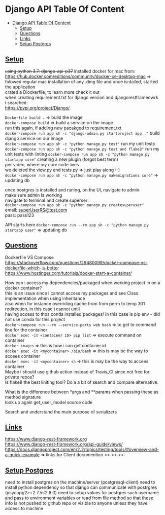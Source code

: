 # Django API Table Of Content

- [Django API Table Of Content](#django-api-table-of-content)
  - [Setup](#setup)
  - [Questions](#questions)
  - [Links](#links)
  - [Setup Postgres](#setup-postgres)

## [Setup](#django-api-table-of-content)

~~using python 3.7: django-api-p37~~
installed docker for mac from: <https://hub.docker.com/editions/community/docker-ce-desktop-mac>
  => folowed regular mac installation of any .dmg file and once isntalled, started the application  
crated a Diockerfile, to learn more check it out  
when creating requirement.txt for django version and djangorestframeowrk i searched:  
  <https://pypi.org/project/Django/>  

`Dockerfile build .` => build the image  
`docker-compose build` => build a service on the image  
  run this again, if adding new pacakged to requirement.txt  
`docker-compose run app sh -c "django-admin.py startproject app ."` build django service on our image  
`docker-compose run app sh -c "python manage.py test"` run my unit tests  
`docker-compose run app sh -c "python manage.py test and flake8"` run my unit tests with linting
`docker-compose run app sh -c "python manage.py startapp core"` creating a new plugin (forgot best term)  
  per video, where my core code lives.  
  we deleted the view.py and tests.py => just play along :-)  
`docker-compose run app sh -c "python manage.py makemigrations core"` => updating db 


once postgres is installed and runing, on the UI, navigate to admin  
make sure admin is working  
navigate to terminal and create superser:  
`docker-compose run app sh -c "python manage.py createsuperuser"`  
email: superUserRS@test.com  
pass: pass123  


API starts here
`docker-compose run --rm app sh -c "python manage.py startapp user"` => updating db  

## [Questions](#django-api-table-of-content)

Dockerfile VS Compose  
  <https://stackoverflow.com/questions/29480099/docker-compose-vs-dockerfile-which-is-better>  
  <https://www.hostinger.com/tutorials/docker-start-a-container/>  

How can i access my dependencies/packaged when working project in on a docker container?  
  this is an issue since i cannot access my packages and see Class implementation when using inheritance  
  also when for instance overriding cache from from perm to temp 301 redirection, in this case i cannot until  
    having access to thos conda installed packages/ in this case is pip env - did not use conda for this project  
  `docker-compose run --rm --service-ports web bash` => to get to command line for the container  
  `docker exec -it <container ID> pip list` => execute command on container  
  `docker images` => this is how i can get container id  
  `docker exec -it <mycontainer> /bin/bash` => this is may be the way to accees container  
  `docker exec -it <mycontainer> sh` => this is may be the way to accees container  
Maybe i should use github action instead of Travis_CI since not free for private repos?  
Is flake8 the best liniting tool? Do a a bit of search and compare alternative.  


What is the difference between *args and **params when passing these as method signature  
look up again get_user_model source code  

Search and understand the main purpose of serializers 






## [Links](#django-api-table-of-content)

 <https://www.django-rest-framework.org>  
<https://www.django-rest-framework.org/api-guide/views/>  
<https://docs.djangoproject.com/en/2.2/topics/testing/tools/#overview-and-a-quick-example> => links for Client documention
<>
<>
<>

## [Setup Postgres](#django-api-table-of-content)

need to install postgres on the machine/server (postgresql-client)
need to install python dependency so that django can communicate with postrgres (psycopg2>=2.7.5<2.8.0)
need to setup values for postgres such username and pass to environment variables or read from file method
  so that these info is not pushed to github repo or visible to anyone unless they have access to machine

